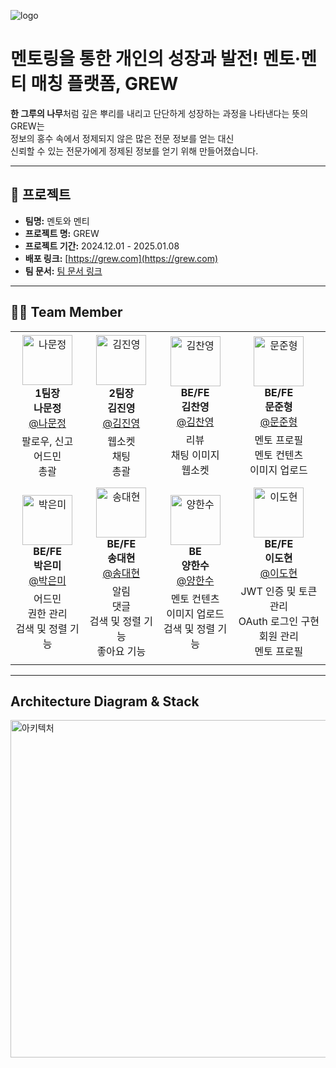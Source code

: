 ![logo](https://github.com/user-attachments/assets/7734c451-ade9-40b2-b575-19779300498a)

# 멘토링을 통한 개인의 성장과 발전! 멘토·멘티 매칭 플랫폼, GREW

**한 그루의 나무**처럼 깊은 뿌리를 내리고 단단하게 성장하는 과정을 나타낸다는 뜻의 GREW는  
정보의 홍수 속에서 정제되지 않은 많은 전문 정보를 얻는 대신  
신뢰할 수 있는 전문가에게 정제된 정보를 얻기 위해 만들어졌습니다.

---

## 📜 프로젝트

- **팀명:** 멘토와 멘티
- **프로젝트 명:** GREW
- **프로젝트 기간:** 2024.12.01 - 2025.01.08
- **배포 링크:** [https://grew.com](https://grew.com)
- **팀 문서:** [팀 문서 링크](https://docs.grew.com)

---

## 👩‍💻 Team Member

<table>
  <tr>
    <td align="center" style="padding: 5px;">
      <img src="https://github.com/user-attachments/assets/c3f80874-ae53-4c6c-ba25-e1b90b77d3bc" width="80" height="80" alt="나문정"/><br>
      <b>1팀장</b><br>
      <b>나문정</b><br>
      <a href="https://github.com/rickyshu">@나문정</a><br>
      <ul style="list-style: none; padding: 0; margin: 5px 0;">
        <li>팔로우, 신고</li>
        <li>어드민</li>
        <li>총괄</li>
      </ul>
    </td>
    <td align="center" style="padding: 5px;">
      <img src="https://github.com/user-attachments/assets/eae62a00-6bc1-4315-b780-822fb576bd5c" width="80" height="80" alt="김진영"/><br>
      <b>2팀장</b><br>
      <b>김진영</b><br>
      <a href="https://github.com/938938">@김진영</a><br>
      <ul style="list-style: none; padding: 0; margin: 5px 0;">
        <li>웹소켓</li>
        <li>채팅</li>
        <li>총괄</li>
      </ul>
    </td>
    <td align="center" style="padding: 5px;">
      <img src="https://github.com/user-attachments/assets/15ccede9-c932-477b-9a3a-be5bc5e96987" width="80" height="80" alt="김찬영"/><br>
      <b>BE/FE</b><br>
      <b>김찬영</b><br>
      <a href="https://github.com/yunhwan98">@김찬영</a><br>
      <ul style="list-style: none; padding: 0; margin: 5px 0;">
        <li>리뷰</li>
        <li>채팅 이미지</li>
        <li>웹소켓</li>
      </ul>
    </td>
    <td align="center" style="padding: 5px;">
      <img src="https://github.com/user-attachments/assets/227dd03d-92a0-41d8-bfae-7c416469b9fa" width="80" height="80" alt="문준형"/><br>
      <b>BE/FE</b><br>
      <b>문준형</b><br>
      <a href="https://github.com/khkh0109">@문준형</a><br>
      <ul style="list-style: none; padding: 0; margin: 5px 0;">
        <li>멘토 프로필</li>
        <li>멘토 컨텐츠</li>
        <li>이미지 업로드</li>
      </ul>
    </td>
  </tr>
  <tr>
    <td align="center" style="padding: 5px;">
      <img src="https://github.com/user-attachments/assets/974659b9-cfe5-446d-a672-5cfdc85a8e0e" width="80" height="80" alt="박은미"/><br>
      <b>BE/FE</b><br>
      <b>박은미</b><br>
      <a href="https://github.com/lunius94">@박은미</a><br>
      <ul style="list-style: none; padding: 0; margin: 5px 0;">
        <li>어드민</li>
        <li>권한 관리</li>
        <li>검색 및 정렬 기능</li>
      </ul>
    </td>
    <td align="center" style="padding: 5px;">
      <img src="https://github.com/user-attachments/assets/26b4c2b2-a5d5-401f-8268-9125eb939fd7" width="80" height="80" alt="송대현"/><br>
      <b>BE/FE</b><br>
      <b>송대현</b><br>
      <a href="https://github.com/xyz-wr">@송대현</a><br>
      <ul style="list-style: none; padding: 0; margin: 5px 0;">
        <li>알림</li>
        <li>댓글</li>
        <li>검색 및 정렬 기능</li>
        <li>좋아요 기능</li>
      </ul>
    </td>
    <td align="center" style="padding: 5px;">
      <img src="https://github.com/user-attachments/assets/ca27f1f7-ac26-44b3-9658-1aa45edd5cc4" width="80" height="80" alt="양한수"/><br>
      <b>BE</b><br>
      <b>양한수</b><br>
      <a href="https://github.com/xyz-wr">@양한수</a><br>
      <ul style="list-style: none; padding: 0; margin: 5px 0;">
        <li>멘토 컨텐츠</li>
        <li>이미지 업로드</li>
        <li>검색 및 정렬 기능</li>
      </ul>
    </td>
    <td align="center" style="padding: 5px;">
      <img src="https://github.com/user-attachments/assets/bf45b332-4b3b-4f6f-9418-377420dc1b89" width="80" height="80" alt="이도현"/><br>
      <b>BE/FE</b><br>
      <b>이도현</b><br>
      <a href="https://github.com/xyz-wr">@이도현</a><br>
      <ul style="list-style: none; padding: 0; margin: 5px 0;">
        <li>JWT 인증 및 토큰 관리</li>
        <li>OAuth 로그인 구현</li>
        <li>회원 관리</li>
        <li>멘토 프로필</li>
      </ul>
    </td>
  </tr>
</table>

---

## Architecture Diagram & Stack

<img src="https://github.com/user-attachments/assets/8bd6d8c8-8ec3-4934-843a-4c5c4ff51efb" alt="아키텍처" width="720" height="540">
